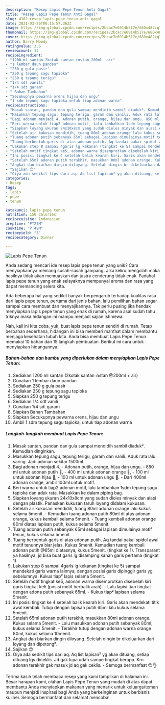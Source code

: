 ```yaml
---
description: "Resep Lapis Pepe Tenun Anti Gagal"
title: "Resep Lapis Pepe Tenun Anti Gagal"
slug: 4182-resep-lapis-pepe-tenun-anti-gagal
date: 2021-03-26T00:16:57.363Z
image: https://img-global.cpcdn.com/recipes/2bcac7e6914b517e/680x482cq70/lapis-pepe-tenun-foto-resep-utama.jpg
thumbnail: https://img-global.cpcdn.com/recipes/2bcac7e6914b517e/680x482cq70/lapis-pepe-tenun-foto-resep-utama.jpg
cover: https://img-global.cpcdn.com/recipes/2bcac7e6914b517e/680x482cq70/lapis-pepe-tenun-foto-resep-utama.jpg
author: Barry Moody
ratingvalue: 3.6
reviewcount: 14
recipeingredient:
- "1200 ml santan 2kotak santan instan 200ml  air"
- "1 lembar daun pandan"
- "250 g gula pasir"
- "250 g tepung sagu tapioka"
- "250 g tepung terigu"
- "1/4 sdt vanili"
- "1/4 sdt garam"
- " Bahan Tambahan"
- "Secukupnya pewarna orens hijau dan ungu"
- "1 sdm tepung sagu tapioka untuk tiap adonan warna"
recipeinstructions:
- "Masak santan, pandan dan gula sampai mendidih sambil diaduk². Kemudian dinginkan."
- "Masukkan tepung sagu, tepung terigu, garam dan vanili. Aduk rata lalu saring. Jadi adonan sekitar 1500ml."
- "Bagi adonan menjadi 4. Adonan putih, orange, hijau dan ungu. 850 ml untuk adonan putih 🤍, 400 ml untuk adonan orange 🧡, 100 ml untuk adonan hijau 💚,  100 ml untuk adonan ungu 💜. Dari 400ml adonan orange, ambil 100ml untuk motif."
- "Beri warna untuk tiap2 adonan motif, lalu tambahkan 1sdm tepung sagu tapioka dan aduk rata. Masukkan ke dalam piping bag."
- "Siapkan loyang ukuran 24x10x8cm yang sudah dioles minyak dan alasi dengan plastik. Panaskan kukusan taruh loyang didalam kukusan."
- "Setelah air kukusan mendidih, tuang 80ml adonan orange lalu kukus selama 5menit. Kemudian tuang adonan putih 80ml di atas adonan orange, kukus kembali selama 5menit. Tuang kembali adonan orange 80ml diatas lapisan putih, kukus selama 5menit."
- "Tuang adonan putih sebanyak 65ml sebagai lapisan dimulainya motif tenun, kukus selama 5menit."
- "Tuang berbentuk garis di atas adonan putih. Aq tandai pakai spidol awal motif tenunnya biar jelas. Kukus 5menit. Kemudian tuang kembali adonan putih @65ml diatasnya, kukus 5menit. (tingkat ke 1). Transparant ya hasilnya, jd bisa buat garis lg disamping kanan garis pertama (tingkat 1)."
- "Lakukan step 8 sampai 4garis lg kekanan (tingkat ke 5) sampai mendekati garis warna lainnya, dengan posisi garis dipinggir garis yg sebelumnya. Kukus tiap² lapis selama 5menit."
- "Setelah motif tingkat ke5, adonan warna disemprotkan disebelah kiri garis tingkat ke5 (posisi motif berbalik arah). Lalu lapisi tiap tingkat dengan adona putih sebanyak 65ml. Kukus tiap² lapisan selama 5menit."
- "Ini posisi tingkat ke 4 setelah balik kearah kiri. Garis akan mendekati titik awal kembali. Tutup dengan lapisan putih 65ml lalu kukus selama 5menit."
- "Setelah 65ml adonan putih terakhir, masukkan 80ml adonan orange. Kukus selama 5menit. Lalu masukkan adonan putih sebanyak 80ml, kukus selama 5menit. Terakhir tutup dengan adonan warna orange 80ml, kukus selama 10menit."
- "Angkat dan biarkan dingin diloyang. Setelah dingin br dikeluarkan dari loyang dan dipotong²."
- "Sajikan 😍"
- "Oiya ada sedikit tips dari aq. Aq list lapisan² yg akan dituang, setiap dituang lgs diceklis. Jd gak lupa udah sampe tingkat berapa. Krn adonan terakhir gak masuk jd aq gak ceklis. Semoga bermanfaat 😉👌"
categories:
- Resep
tags:
- lapis
- pepe
- tenun

katakunci: lapis pepe tenun 
nutrition: 150 calories
recipecuisine: Indonesian
preptime: "PT27M"
cooktime: "PT48M"
recipeyield: "3"
recipecategory: Dinner

---
```



![Lapis Pepe Tenun](https://img-global.cpcdn.com/recipes/2bcac7e6914b517e/680x482cq70/lapis-pepe-tenun-foto-resep-utama.jpg)

Anda sedang mencari ide resep lapis pepe tenun yang unik? Cara menyiapkannya memang susah-susah gampang. Jika keliru mengolah maka hasilnya tidak akan memuaskan dan justru cenderung tidak enak. Padahal lapis pepe tenun yang enak selayaknya mempunyai aroma dan rasa yang dapat memancing selera kita.



Ada beberapa hal yang sedikit banyak berpengaruh terhadap kualitas rasa dari lapis pepe tenun, pertama dari jenis bahan, lalu pemilihan bahan segar sampai cara membuat dan menyajikannya. Tak perlu pusing jika hendak menyiapkan lapis pepe tenun yang enak di rumah, karena asal sudah tahu triknya maka hidangan ini mampu menjadi sajian istimewa.


Nah, kali ini kita coba, yuk, buat lapis pepe tenun sendiri di rumah. Tetap berbahan sederhana, hidangan ini bisa memberi manfaat dalam membantu menjaga kesehatan tubuh kita. Anda bisa membuat Lapis Pepe Tenun memakai 10 bahan dan 15 langkah pembuatan. Berikut ini cara untuk menyiapkan hidangannya.

<!--inarticleads1-->

##### Bahan-bahan dan bumbu yang diperlukan dalam menyiapkan Lapis Pepe Tenun:

1. Sediakan 1200 ml santan (2kotak santan instan @200ml + air)
1. Gunakan 1 lembar daun pandan
1. Sediakan 250 g gula pasir
1. Sediakan 250 g tepung sagu tapioka
1. Siapkan 250 g tepung terigu
1. Sediakan 1/4 sdt vanili
1. Gunakan 1/4 sdt garam
1. Siapkan  Bahan Tambahan
1. Siapkan Secukupnya pewarna orens, hijau dan ungu
1. Ambil 1 sdm tepung sagu tapioka, untuk tiap adonan warna




<!--inarticleads2-->

##### Langkah-langkah membuat Lapis Pepe Tenun:

1. Masak santan, pandan dan gula sampai mendidih sambil diaduk². Kemudian dinginkan.
1. Masukkan tepung sagu, tepung terigu, garam dan vanili. Aduk rata lalu saring. Jadi adonan sekitar 1500ml.
1. Bagi adonan menjadi 4. - Adonan putih, orange, hijau dan ungu. - 850 ml untuk adonan putih 🤍, - 400 ml untuk adonan orange 🧡, - 100 ml untuk adonan hijau 💚,  - 100 ml untuk adonan ungu 💜. - Dari 400ml adonan orange, ambil 100ml untuk motif.
1. Beri warna untuk tiap2 adonan motif, lalu tambahkan 1sdm tepung sagu tapioka dan aduk rata. Masukkan ke dalam piping bag.
1. Siapkan loyang ukuran 24x10x8cm yang sudah dioles minyak dan alasi dengan plastik. Panaskan kukusan taruh loyang didalam kukusan.
1. Setelah air kukusan mendidih, tuang 80ml adonan orange lalu kukus selama 5menit. - Kemudian tuang adonan putih 80ml di atas adonan orange, kukus kembali selama 5menit. - Tuang kembali adonan orange 80ml diatas lapisan putih, kukus selama 5menit.
1. Tuang adonan putih sebanyak 65ml sebagai lapisan dimulainya motif tenun, kukus selama 5menit.
1. Tuang berbentuk garis di atas adonan putih. Aq tandai pakai spidol awal motif tenunnya biar jelas. Kukus 5menit. Kemudian tuang kembali adonan putih @65ml diatasnya, kukus 5menit. (tingkat ke 1). Transparant ya hasilnya, jd bisa buat garis lg disamping kanan garis pertama (tingkat 1).
1. Lakukan step 8 sampai 4garis lg kekanan (tingkat ke 5) sampai mendekati garis warna lainnya, dengan posisi garis dipinggir garis yg sebelumnya. Kukus tiap² lapis selama 5menit.
1. Setelah motif tingkat ke5, adonan warna disemprotkan disebelah kiri garis tingkat ke5 (posisi motif berbalik arah). - Lalu lapisi tiap tingkat dengan adona putih sebanyak 65ml. - Kukus tiap² lapisan selama 5menit.
1. Ini posisi tingkat ke 4 setelah balik kearah kiri. Garis akan mendekati titik awal kembali. Tutup dengan lapisan putih 65ml lalu kukus selama 5menit.
1. Setelah 65ml adonan putih terakhir, masukkan 80ml adonan orange. Kukus selama 5menit. - Lalu masukkan adonan putih sebanyak 80ml, kukus selama 5menit. - Terakhir tutup dengan adonan warna orange 80ml, kukus selama 10menit.
1. Angkat dan biarkan dingin diloyang. Setelah dingin br dikeluarkan dari loyang dan dipotong².
1. Sajikan 😍
1. Oiya ada sedikit tips dari aq. Aq list lapisan² yg akan dituang, setiap dituang lgs diceklis. Jd gak lupa udah sampe tingkat berapa. Krn adonan terakhir gak masuk jd aq gak ceklis. - Semoga bermanfaat 😉👌




Terima kasih telah membaca resep yang kami tampilkan di halaman ini. Besar harapan kami, olahan Lapis Pepe Tenun yang mudah di atas dapat membantu Anda menyiapkan makanan yang menarik untuk keluarga/teman maupun menjadi inspirasi bagi Anda yang berkeinginan untuk berbisnis kuliner. Semoga bermanfaat dan selamat mencoba!
